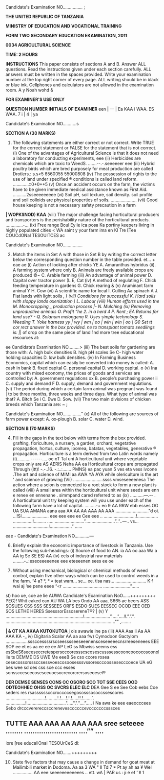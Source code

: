 Candidate's Examination NO................ ;

**THE UNITED REPUBLIC OF TANZANIA**

**MINISTRY OF EDUCATION AND VOCATIONAL TRAINING**

**FORM TWO SECONDARY EDUCATION EKAMINATION, 2011**

**0034 AGRICULTURAL SCIENCE**

**TIME: 2 HOURS**

**INSTRUCTIONS**
This paper consists of sections A and B.
Answer ALL questions.
Read the instructions given under each section carefully.
ALL answers must be written in the spaces provided.
Write your examination number at the top right corner of every page.
ALL writing should be in black or blue ink.
Cellphones and calculators are not allowed in the examination room. A
y
Noah wohd &

**FOR EXAMINER'S USE ONLY**

**QUESTION NUMBER INITIALS OF EXAMINER**
een | — |
Ea KAA
i WAA.
ES WAA.
7 i |
4
|
ya

Candidate's Examination NO...........s

**SECTION A (30 MARKS)**

1. The following statements are either correct or not correct. Write TRUE
for the correct statement or FALSE for the statement that is not correct.
(i) One of the advantages of Agricultural Science is that it does not need a laboratory for conducting experiments, eee
(ii) Herbicides are chemicals which are toxic to WeedS. .......--.-.seeeeeer eee
(iii) Hybrid poultry birds which are bred purposely for meat production are called Drotlers.: s.s<5 6560055 55000808
(iv) The possession of rights to the use of land under specified ®
conditions is called land reform. .............::0+0++5
(v) Once an accident occurs on the farm, the victims have to be given immediate medical assistance known as First Aid. ...........2sseeeeeeeee
(vi) Soil pH, soil texture, soil density. soil profile and soil colloids are physical properties of soils. .....................
(vii) Good house keeping is not a necessary safety precaution in a farm

**| WOPKSNOD) KAA**
(viii) The major challenge facing horticultural producers and transporters is the perishability nature of the horticultural products. ..............-...
(ix) Free range Boul Ey ie ica posa Ka portiny keepers living in highly populated cities < WA saint y your farm ima en
KI Tre [Tee COUCdONal TESOUITCES ac

Candidate's Examination NO................

2. Match the items in Set A with those in Set B by writing the correct letter below the corresponding question number in the table provided.
et... + eae ae
(i) Action of looking after chicks YE A. Amaranthus hybridus
(ii). A farming system where only B. Animals are freely available crops are produced ©~ C. Arable farming
(iii) An advantage of animal power D. Capital over tractor power (L E, Cat
(iv) A method of regulating F. Chick feeding temperature in gardens G. Chick rearing
& (v) Aruminant farm animal Y H. Cow
(vi) A scientific name for local I. Culling
Aa spinach A J. Flat lands with light soils
_, ) (vii) Conditions for successful K. Hard soils with sloppy lands oxenization ) L. Labour
(viii) Human efforts used in the M. Monocropping
_ production process |- N. Mulching
(ix) Removing unproductive animals O. Profit
“he 2. in a herd 4 P. Rent
; EA Returns for land use? - Q. Solanum melongena
R. Uses simple technology
S. Weeding
T. Yoke harness yy | wy | wm | oo | win | win | oo | G0
Set tt cor rect answer in the box provided.
ne to transplant tomato seedlings is:
|_|
of crop on the same piece of land
1nd more tree educational resources at:

ee
Candidate’s Examination NO.........>
(iii) The best soils for gardening are those with:
A. high bulk densities
B. high pH scales Se
C- high water holding capacities
D. low bulk densities.
(iv) In Farming Business Economics, capital which can easily be converted into money is called:
A. cash in bank
B. fixed capital
C. personal capital
D. working capital. o
(v) Ina country with mixed economy, the prices of goods and services are controlled by:
A. government regulations ox
B. people’s purchasing power ii
C. supply and demand F
D. supply, demand and government regulations.
(vi) The period during which a certain farm animal was pregnant was found
| to be three months, three weeks and three days. What type of animal was that?
A. Bitch
Se i
C. Ewe
D. Sow.
(vii) The two main divisions of chicken breeds which
Tanzania are: ~ ;

Candidate's Examination NO...............”
(x) All of the following are sources of farm power except:
A. ox-plough
B. solar
C. water
D. wind.

**SECTION B (70 MARKS)**

4. Fill in the gaps in the text below with terms from the box provided.
grafting, floriculture, a nursery, a garden, orchard, vegetative propagation, hortus, culture, ipomea, batatas, vegetables, generative
® propagation.
Horticulture is a term derived from two Latin words namely (i)...........------....
oe oT Tal uni A horticultural unit where vegetable crops only are
AS AERIS Neha AA ea Horticultural crops are propagated
Through (itt)! -.-..16. -.:..:....... PMNS) ea pac yuan 5 ves eta vess ivcone .The art and science of
MIMI aa AWA YA AYA while olericulture is the art
' and science of growing (Vii) ........................ssss vmseseeeenesa The action where a scion is connected to a root stock to form a new plant is called (viii)
   A small area within the horticultural unit where seeds are enn e renee en ennenane .
simmpand cared referred to as (ix) ...........—.-- . A horticultural unit try keeping system will you use under each of the following farm have a lot of capital. .........-+ eo 9 AA
RRW ebb esses OO UA SUA AMANA aana aaa AA AA AA AAA AA AAA
..........................."d oi. ...!SI......................
eee eee eee ee Cee eee
.. ..........................!.................
................!.......... .....
........................”........................”..”..—..
vs... .............................!..................” ......

eae -
Candidate's Examination NO............—

6. Briefly explain the economic importance of livestock in Tanzania. Use the following sub-headings:
(i) Source of food to AN. ia AA
oo aaa Wa a
AA ig
Se SE ES) AA
(iv) eels of industrial raw materials .........-..:eseceeeeenee eee eteeeenen sees ee oe

7. Without using mechanical, biological or chemical methods of weed control, explain five other ways which can be used to control weeds in a the farm.
“4 a? *, * «
teat wam... se... ee. tisa nas... .........................
K f wai aj ‘ee pene eeee “<r ................................
......................”......

st) hoo ue, coe ae lie AUWA
Candidate's Examination NoO......+++++++++
PEG)! Whit caked ean AU WA LA bes Ondo AA aaa,
S665 ae beers ASS SOSUES CSS SSS SESSEES ORFS ESDO SUES EESSEC OCOD EEE OED SOS LETHE HERES SsesssorEssosereneT®?
| (v)
Y
...............................................................!.....................”.....”....!!.”.”.”.
........................................................................................."” ,........

**| & OT KA AKAA KUTOKUTOA**
j ois awawie ine pa (iii) AAA Aaa ii Aa AA AAA KA
-_ iv) Digitaria Scalar AA aa aaa fw) Cymodoon Gactylom ..................sssccessssrscseesssseeseeenensceseeeeecnsrreeseneees
EEE SOP ee et es aa ee ee ee
AP LeG ss Mbwiss seems ess esSbeS6seceseccretesperscccoressscscosescusssesscooncoococosoonollle ts DEMME DS UWE Me eeeB Se cso ccore rosea cesecossorsssccsessvoescosoosesssvssoresccoossesecccoece
UA eG bes wee sd oes css sce ccc esses sonssccescecosesceuoesocrecorcrersoseoesel®

**DER DEMSE SENSES CONS OC OSORO SCO TOT SSE CEES OOD ODTEOHHEC OHSS OC SVCRS ELEC ELC**
DEA Gee S ee See Cob eebs Coe seders res rsasssssscccroccocsegososssosoccssescores
................................!.........!.!....!.!.!.....!!.!.......”.
................!................................"....."."."....”.....
i
Na awa ke eee eaeocccees Sebo drcccverereccsccrenevesccccccevcccccccsssces

**TUTTE AAA AAA AA AAA AAA**
sree seteeee ........ ......................... ....”” ....
-
lore [ree educallOnal TESOUrCeS dl:

Candidate's Examination NO.......+++++++++

10. State five factors that may cause a change in demand for goat meat at Mailimbili market in Dodoma.
Aa aa 3
WA "
II Td 7 *
Pt ay ah aa
¥
Wel
................ AA eee seeeeeeeeeeees ..
ett. wA | PAR us
: ji é ef ‘ ¥
1